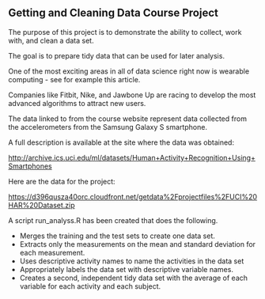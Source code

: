 ## Getting and Cleaning Data Course Project

The purpose of this project is to demonstrate the ability to collect, work with, and clean a data set. 

The goal is to prepare tidy data that can be used for later analysis. 

One of the most exciting areas in all of data science right now is wearable computing - see for example this article. 

Companies like Fitbit, Nike, and Jawbone Up are racing to develop the most advanced algorithms to attract new users. 

The data linked to from the course website represent data collected from the accelerometers from the Samsung Galaxy 
S smartphone. 

A full description is available at the site where the data was obtained: 

http://archive.ics.uci.edu/ml/datasets/Human+Activity+Recognition+Using+Smartphones 

Here are the data for the project: 

https://d396qusza40orc.cloudfront.net/getdata%2Fprojectfiles%2FUCI%20HAR%20Dataset.zip 

A script run_analyss.R has been created that does the following.

* Merges the training and the test sets to create one data set.
* Extracts only the measurements on the mean and standard deviation for each measurement. 
* Uses descriptive activity names to name the activities in the data set
* Appropriately labels the data set with descriptive variable names. 
* Creates a second, independent tidy data set with the average of each variable for each activity and each subject.
